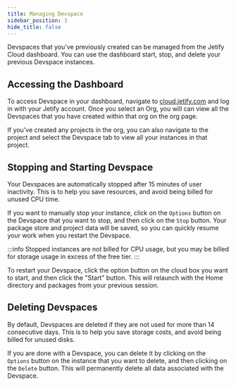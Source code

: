 ```yaml
---
title: Managing Devspace
sidebar_position: 3
hide_title: false
---
```

Devspaces that you've previously created can be managed from the Jetify Cloud dashboard. You can use the dashboard start, stop, and delete your previous Devspace instances.

## Accessing the Dashboard

To access Devspace in your dashboard, navigate to [cloud.jetify.com](https://cloud.jetify.com) and log in with your Jetify account. Once you select an Org, you will can view all the Devspaces that you have created within that org on the org page.

If you've created any projects in the org, you can also navigate to the project and select the Devspace tab to view all your instances in that project.

## Stopping and Starting Devspace

Your Devspaces are automatically stopped after 15 minutes of user inactivity. This is to help you save resources, and avoid being billed for unused CPU time.

If you want to manually stop your instance, click on the `Options` button on the Devspace that you want to stop, and then click on the `Stop` button. Your package store and project data will be saved, so you can quickly resume your work when you restart the Devspace.

:::info
Stopped instances are not billed for CPU usage, but you may be billed for storage usage in excess of the free tier.
:::

To restart your Devspace, click the option button on the cloud box you want to start, and then click the "Start" button. This will relaunch with the Home directory and packages from your previous session.

## Deleting Devspaces

By default, Devspaces are deleted if they are not used for more than 14 consecutive days. This is to help you save storage costs, and avoid being billed for unused disks.

If you are done with a Devspace, you can delete it by clicking on the `Options` button on the instance that you want to delete, and then clicking on the `Delete` button. This will permanently delete all data associated with the Devspace.
